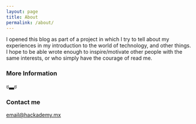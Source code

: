 ```yaml
---
layout: page
title: About
permalink: /about/
---
```


I opened this blog as part of a project in which I try to tell about my experiences in my introduction to the world of technology, and other things. I hope to be able wrote enough to inspire/motivate other people with the same interests, or who simply have the courage of read me. 

### More Information

ಠ▃ಠ

### Contact me

[email@hackademy.mx](ada_245@hackademy.mx)